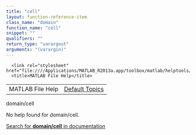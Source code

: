 ```yaml
---
title: "cell"
layout: function-reference-item
class_name: "domain"
function_name: "cell"
snippet: ""
qualifiers: ""
return_type: "varargout"
arguments: "(varargin)"
---
```


<html>
   <head>
      <meta http-equiv="Content-Type" content="text/html; charset=utf-8">
   
      <link rel="stylesheet" href="file:////Applications/MATLAB_R2013a.app/toolbox/matlab/helptools/private/helpwin.css">
      <title>MATLAB File Help</title>
   </head>
   <body>
      <!--Single-page help-->
      <table border="0" cellspacing="0" width="100%">
         <tr class="subheader">
            <td class="headertitle">MATLAB File Help</td>
            <td class="subheader-right"><a href="matlab:helpwin">Default Topics</a></td>
         </tr>
      </table>
      <div class="title">domain/cell</div>
      <!--No help found-->
      <p>No help found for <span class="helptopic">domain/cell</span>.
      </p>
      <p><a href="matlab:docsearch('domain/cell')">
            Search for <b>domain/cell</b> in documentation
            </a></p>
   </body>
</html>
